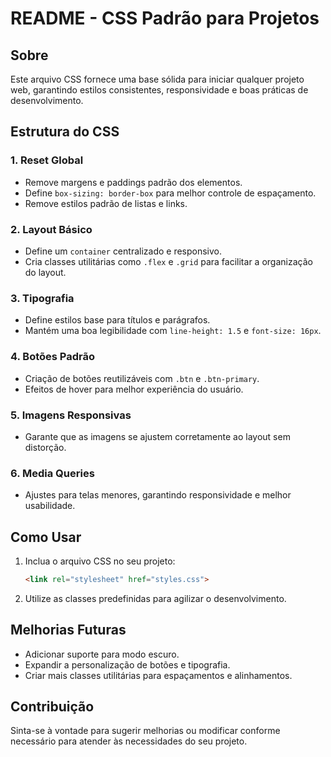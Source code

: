 # README - CSS Padrão para Projetos

## Sobre
Este arquivo CSS fornece uma base sólida para iniciar qualquer projeto web, garantindo estilos consistentes, responsividade e boas práticas de desenvolvimento.

## Estrutura do CSS

### 1. Reset Global
- Remove margens e paddings padrão dos elementos.
- Define `box-sizing: border-box` para melhor controle de espaçamento.
- Remove estilos padrão de listas e links.

### 2. Layout Básico
- Define um `container` centralizado e responsivo.
- Cria classes utilitárias como `.flex` e `.grid` para facilitar a organização do layout.

### 3. Tipografia
- Define estilos base para títulos e parágrafos.
- Mantém uma boa legibilidade com `line-height: 1.5` e `font-size: 16px`.

### 4. Botões Padrão
- Criação de botões reutilizáveis com `.btn` e `.btn-primary`.
- Efeitos de hover para melhor experiência do usuário.

### 5. Imagens Responsivas
- Garante que as imagens se ajustem corretamente ao layout sem distorção.

### 6. Media Queries
- Ajustes para telas menores, garantindo responsividade e melhor usabilidade.

## Como Usar
1. Inclua o arquivo CSS no seu projeto:
   ```html
   <link rel="stylesheet" href="styles.css">
   ```
2. Utilize as classes predefinidas para agilizar o desenvolvimento.

## Melhorias Futuras
- Adicionar suporte para modo escuro.
- Expandir a personalização de botões e tipografia.
- Criar mais classes utilitárias para espaçamentos e alinhamentos.

## Contribuição
Sinta-se à vontade para sugerir melhorias ou modificar conforme necessário para atender às necessidades do seu projeto.


